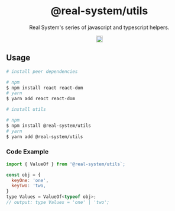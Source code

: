<h1 align="center">@real-system/utils</h1>
<p align="center">Real System's series of javascript and typescript helpers.</p>
<p align="center">
<a href="https://badge.fury.io/js/@real-system%2Futils"><img src="https://badge.fury.io/js/@real-system%2Futils.svg" alt="npm version" height="18"/></a>
</p>

## Usage

```bash
# install peer dependencies

# npm
$ npm install react react-dom
# yarn
$ yarn add react react-dom

# install utils

# npm
$ npm install @real-system/utils
# yarn
$ yarn add @real-system/utils
```

### Code Example

```javascript
import { ValueOf } from '@real-system/utils`;

const obj = {
  keyOne: 'one',
  keyTwo: 'two,
}
type Values = ValueOf<typeof obj>;
// output: type Values = 'one' | 'two';
```
